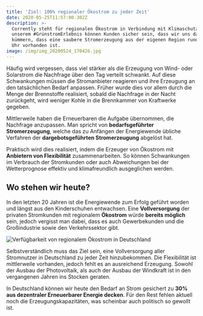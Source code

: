 ```yaml
---
title: 'Ziel: 100% regionaler Ökostrom zu jeder Zeit'
date: 2020-05-25T11:57:00.302Z
description: >-
  Corrently steht für regionalen Ökostrom in Verbindung mit Klimaschutz. Mit
  unserem #GrünstromErlebnis können Kunden sicher sein, dass wir uns darum
  kümmern, dass eine saubere Stromerzeugung aus der eigenen Region rund um die
  Uhr vorhanden ist.
image: /img/img_20200524_170426.jpg
---
```

Häufig wird vergessen, dass viel stärker als die Erzeugung von Wind- oder Solarstrom die Nachfrage über den Tag verteilt schwankt. Auf diese Schwankungen müssen die Stromanbieter reagieren und ihre Erzeugung an den tatsächlichen Bedarf anpassen. Früher wurde dies vor allem durch die Menge der Brennstoffe realisiert, sobald die Nachfrage in der Nacht zurückgeht, wird weniger Kohle in die Brennkammer von Kraftwerke gegeben. 

Mittlerweile haben die Erneuerbaren die Aufgabe übernommen, die Nachfrage anzupassen. Man spricht von **bedarfsgeführter Stromerzeugung**, welche das zu Anfängen der Energiewende übliche Verfahren der **dargebotsgeführten Stromerzeugung** abgelöst hat. 

Praktisch wird dies realisiert, indem die Erzeuger von Ökostrom mit **Anbietern von Flexibilität** zusammenarbeiten. So können Schwankungen im Verbrauch der Stromkunden oder auch Abweichungen bei der Wetterprognose effektiv und klimafreundlich ausgeglichen werden. 

## Wo stehen wir heute?

In den letzten 20 Jahren ist die Energiewende zum Erfolg geführt worden und längst aus den Kinderschuhen entwachsen. Eine **Vollversorgung** der privaten Stromkunden mit regionalem **Ökostrom** würde **bereits möglich** sein, jedoch vergisst man dabei, dass es auch Gewerbekunden und die Großindustrie sowie den Verkehrssektor gibt. 

![Verfügbarkeit von regionalem Ökostrom in Deutschland](/img/regionaleroekostrom.png "Verfügbarkeit von regionalem Ökostrom in Deutschland")

Selbstverständlich muss das Ziel sein, eine Vollversorgung aller Stromnutzer in Deutschland zu jeder Zeit hinzubekommen. Die Flexibilität ist mittlerweile vorhanden, jedoch fehlt es an ausreichend Erzeugung. Sowohl der Ausbau der Photovoltaik, als auch der Ausbau der Windkraft  ist in den vergangenen Jahren ins Stocken geraten. 

In Deutschland können wir heute den Bedarf an Strom gesichert zu **30% aus dezentraler Erneuerbarer Energie decken**. Für den Rest fehlen aktuell noch die Erzeugungskapazitäten, was scheinbar auch politisch so gewollt ist.
